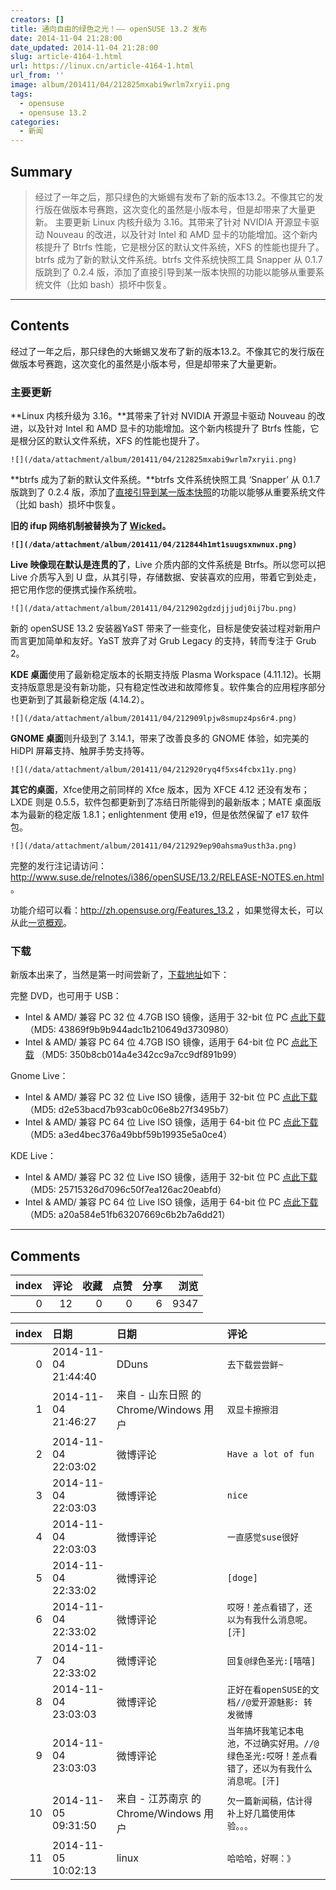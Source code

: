 ```yaml
---
creators: []
title: 通向自由的绿色之光！—— openSUSE 13.2 发布
date: 2014-11-04 21:28:00
date_updated: 2014-11-04 21:28:00
slug: article-4164-1.html
url: https://linux.cn/article-4164-1.html
url_from: ''
image: album/201411/04/212825mxabi9wrlm7xryii.png
tags:
  - opensuse
  - opensuse 13.2
categories:
  - 新闻
---
```


## Summary

> 经过了一年之后，那只绿色的大蜥蜴有发布了新的版本13.2。不像其它的发行版在做版本号赛跑，这次变化的虽然是小版本号，但是却带来了大量更新。 主要更新 Linux 内核升级为 3.16。其带来了针对 NVIDIA 开源显卡驱动 Nouveau 的改进，以及针对 Intel 和 AMD 显卡的功能增加。这个新内核提升了 Btrfs 性能，它是根分区的默认文件系统，XFS 的性能也提升了。  btrfs 成为了新的默认文件系统。btrfs 文件系统快照工具 Snapper 从 0.1.7 版跳到了 0.2.4 版，添加了直接引导到某一版本快照的功能以能够从重要系统文件（比如 bash）损坏中恢复。

***

<!-- more -->

## Contents

经过了一年之后，那只绿色的大蜥蜴又发布了新的版本13.2。不像其它的发行版在做版本号赛跑，这次变化的虽然是小版本号，但是却带来了大量更新。

### 主要更新

**Linux 内核升级为 3.16。**其带来了针对 NVIDIA 开源显卡驱动 Nouveau 的改进，以及针对 Intel 和 AMD 显卡的功能增加。这个新内核提升了 Btrfs 性能，它是根分区的默认文件系统，XFS 的性能也提升了。

`![](/data/attachment/album/201411/04/212825mxabi9wrlm7xryii.png)`

**btrfs 成为了新的默认文件系统。**btrfs 文件系统快照工具 ‘Snapper’ 从 0.1.7 版跳到了 0.2.4 版，添加了[直接引导到某一版本快照](http://snapper.io/2014/04/29/rollback.html)的功能以能够从重要系统文件（比如 bash）损坏中恢复。

**旧的 ifup 网络机制被替换为了 [Wicked](http://zh.opensuse.org/Portal:Wicked "Portal:Wicked")。**

**`![](/data/attachment/album/201411/04/212844h1mt1suugsxnwnux.png)`**

**Live 映像现在默认是连贯的了**，Live 介质内部的文件系统是 Btrfs。所以您可以把 Live 介质写入到 U 盘，从其引导，存储数据、安装喜欢的应用，带着它到处走，把它用作您的便携式操作系统啦。

`![](/data/attachment/album/201411/04/212902gdzdjjjudj0ij7bu.png)`

新的 openSUSE 13.2 安装器YaST 带来了一些变化，目标是使安装过程对新用户而言更加简单和友好。YaST 放弃了对 Grub Legacy 的支持，转而专注于 Grub 2。

**KDE 桌面**使用了最新稳定版本的长期支持版 Plasma Workspace (4.11.12)。长期支持版意思是没有新功能，只有稳定性改进和故障修复。软件集合的应用程序部分也更新到了其最新稳定版 (4.14.2）。

`![](/data/attachment/album/201411/04/212909lpjw8smupz4ps6r4.png)`

**GNOME 桌面**则升级到了 3.14.1，带来了改善良多的 GNOME 体验，如完美的 HiDPI 屏幕支持、触屏手势支持等。

`![](/data/attachment/album/201411/04/212920ryq4f5xs4fcbx11y.png)`

**其它的桌面**，Xfce使用之前同样的 Xfce 版本，因为 XFCE 4.12 还没有发布； LXDE 则是 0.5.5，软件包都更新到了冻结日所能得到的最新版本；MATE 桌面版本为最新的稳定版 1.8.1；enlightenment 使用 e19，但是依然保留了 e17 软件包。

`![](/data/attachment/album/201411/04/212929ep90ahsma9usth3a.png)`

完整的发行注记请访问：<http://www.suse.de/relnotes/i386/openSUSE/13.2/RELEASE-NOTES.en.html> 。

功能介绍可以看：<http://zh.opensuse.org/Features_13.2> ，如果觉得太长，可以从此[一览概观](http://zh.opensuse.org/Portal:13.2/Features)。

### 下载

新版本出来了，当然是第一时间尝新了，[下载地址](http://software.opensuse.org/132/zh_CN)如下：

完整 DVD，也可用于 USB：

* Intel & AMD/ 兼容 PC 32 位 4.7GB ISO 镜像，适用于 32-bit 位 PC [点此下载](http://download.opensuse.org/distribution/13.2/iso/openSUSE-13.2-DVD-i586.iso) （MD5: 43869f9b9b944adc1b210649d3730980）
* Intel & AMD/ 兼容 PC 64 位 4.7GB ISO 镜像，适用于 64-bit 位 PC [点此下载](http://download.opensuse.org/distribution/13.2/iso/openSUSE-13.2-DVD-x86_64.iso) （MD5: 350b8cb014a4e342cc9a7cc9df891b99）

Gnome Live：

* Intel & AMD/ 兼容 PC 32 位 Live ISO 镜像，适用于 32-bit 位 PC [点此下载](http://download.opensuse.org/distribution/13.2/iso/openSUSE-13.2-GNOME-Live-i686.iso) （MD5: d2e53bacd7b93cab0c06e8b27f3495b7）
* Intel & AMD/ 兼容 PC 64 位 Live ISO 镜像，适用于 64-bit 位 PC [点此下载](http://download.opensuse.org/distribution/13.2/iso/openSUSE-13.2-GNOME-Live-x86_64.iso) （MD5: a3ed4bec376a49bbf59b19935e5a0ce4）

KDE Live：

* Intel & AMD/ 兼容 PC 32 位 Live ISO 镜像，适用于 32-bit 位 PC [点此下载](http://download.opensuse.org/distribution/13.2/iso/openSUSE-13.2-KDE-Live-i686.iso) （MD5: 25715326d7096c50f7ea126ac20eabfd）
* Intel & AMD/ 兼容 PC 64 位 Live ISO 镜像，适用于 64-bit 位 PC [点此下载](http://download.opensuse.org/distribution/13.2/iso/openSUSE-13.2-KDE-Live-x86_64.iso) （MD5: a20a584e51fb63207669c6b2b7a6dd21）

***

## Comments


|   index |   评论 |   收藏 |   点赞 |   分享 |   浏览 |
|--------:|-------:|-------:|-------:|-------:|-------:|
|       0 |     12 |      0 |      0 |      6 |   9347 |

|   index | 日期                | 日期                                   | 评论                                                                                           |
|--------:|:--------------------|:---------------------------------------|:-----------------------------------------------------------------------------------------------|
|       0 | 2014-11-04 21:44:40 | DDuns                                  | `去下载尝尝鲜~`                                                                                |
|       1 | 2014-11-04 21:46:27 | 来自 - 山东日照 的 Chrome/Windows 用户 | `双显卡擦擦泪`                                                                                 |
|       2 | 2014-11-04 22:03:02 | 微博评论                               | `Have a lot of fun`                                                                            |
|       3 | 2014-11-04 22:03:03 | 微博评论                               | `nice`                                                                                         |
|       4 | 2014-11-04 22:03:03 | 微博评论                               | `一直感觉suse很好`                                                                             |
|       5 | 2014-11-04 22:33:02 | 微博评论                               | `[doge]`                                                                                       |
|       6 | 2014-11-04 22:33:02 | 微博评论                               | `哎呀！差点看错了，还以为有我什么消息呢。[汗]`                                                 |
|       7 | 2014-11-04 22:33:02 | 微博评论                               | `回复@绿色圣光:[嘻嘻]`                                                                         |
|       8 | 2014-11-04 23:03:03 | 微博评论                               | `正好在看openSUSE的文档//@爱开源魅影: 转发微博`                                                |
|       9 | 2014-11-04 23:03:03 | 微博评论                               | `当年搞坏我笔记本电池，不过确实好用。//@绿色圣光:哎呀！差点看错了，还以为有我什么消息呢。[汗]` |
|      10 | 2014-11-05 09:31:50 | 来自 - 江苏南京 的 Chrome/Windows 用户 | `欠一篇新闻稿，估计得补上好几篇使用体验。。。`                                                 |
|      11 | 2014-11-05 10:02:13 | linux                                  | `哈哈哈，好啊：》`                                                                             |
